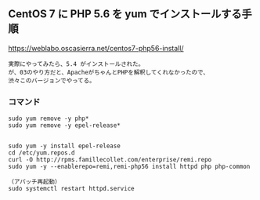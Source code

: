 ## CentOS 7 に PHP 5.6 を yum でインストールする手順
<https://weblabo.oscasierra.net/centos7-php56-install/>  
```
実際にやってみたら、5.4 がインストールされた。
が、03のやり方だと、ApacheがちゃんとPHPを解釈してくれなかったので、
渋々このバージョンでやってる。
```
### コマンド
```
sudo yum remove -y php*
sudo yum remove -y epel-release*


sudo yum -y install epel-release
cd /etc/yum.repos.d
curl -O http://rpms.famillecollet.com/enterprise/remi.repo
sudo yum -y --enablerepo=remi,remi-php56 install httpd php php-common

（アパッチ再起動）
sudo systemctl restart httpd.service
```